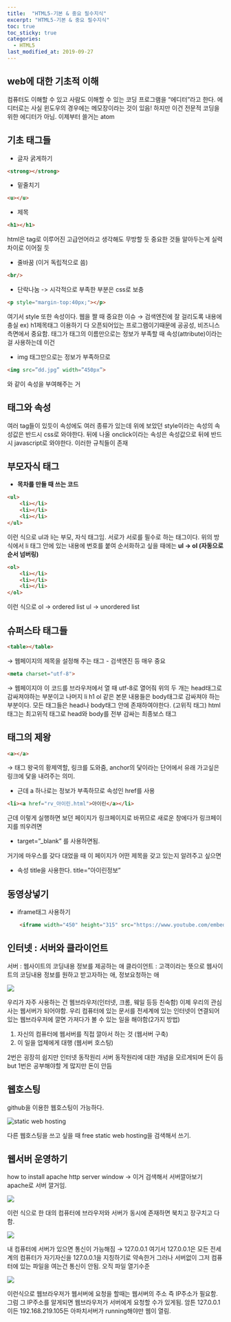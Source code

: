 ```yaml
---
title:  "HTML5-기본 & 중요 필수지식"
excerpt: "HTML5-기본 & 중요 필수지식"
toc: true
toc_sticky: true  
categories:
  - HTML5
last_modified_at: 2019-09-27
---
```


## **web에 대한 기초적 이해**

컴퓨터도 이해할 수 있고 사람도 이해할 수 있는 코딩 프로그램을 “에디터”라고 한다.
에디터로는 사실 윈도우의 경우에는 메모장이라는 것이 있음! 하지만 이건 전문적 코딩을 위한
에디터가 아님.
이제부터 쓸거는 atom

## **기초 태그들**
- 글자 굵게하기  

```html
<strong></strong>
```
- 밑줄치기  

```html
<u></u>
```
- 제목  

```html
<h1></h1>
```

html은 tag로 이루어진 고급언어라고 생각해도 무방할 듯 
중요한 것들 알아두는게 실력차이로 이어질 듯

- 줄바꿈 (이거 독립적으로 씀)  

```html
<br/>
```
- 단락나눔 -> 시각적으로 부족한 부분은 css로 보충  

```html
<p style="margin-top:40px;"></p> 
```

여기서 style 또한 속성이다.
웹을 짤 때 중요한 이슈 → 검색엔진에 잘 걸리도록 내용에 충실 ex) h1제목태그 이용하기
다 오픈되어있는 프로그램이기때문에 공공성, 비즈니스측면에서 중요함.
태그가 태그의 이름만으로는 정보가 부족할 때 속성(attribute)이라는 걸 사용하는데 이건

- img 태그만으로는 정보가 부족하므로 
```html
<img src=”dd.jpg” width=”450px”>
```
와 같이 속성을 부여해주는 거


## **태그와 속성**

여러 tag들이 있듯이 속성에도 여러 종류가 있는데 위에 보았던 style이라는 속성의 속성값은 반드시 css로 와야한다. 뒤에 나올 onclick이라는 속성은 속성값으로 뒤에 반드시 javascript로 와야한다.
이러한 규칙들이 존재

## **부모자식 태그**
- **목차를 만들 때 쓰는 코드**  

```html
<ul>
    <li></li>
    <li></li>
    <li></li>
</ul>
```
이런 식으로 ul과 li는 부모, 자식 태그임. 서로가 서로를 필수로 하는 태그이다.
위의 방식에서 li 태그 안에 있는 내용에 번호를 붙여 순서화하고 싶을 때에는
**ul → ol (자동으로 순서 넘버링)**
```html
<ol>
    <li></li>
    <li></li>
    <li></li>
</ol>
```
이런 식으로
ol → ordered list
ul → unordered list

## **슈퍼스타 태그들**
```html
<table></table>
``` 
 → 웹페이지의 제목을 설정해 주는 태그 - 검색엔진 등 매우 중요
 
```html
<meta charset="utf-8">
``` 
 → 웹페이지야 이 코드를 브라우저에서 열 때 utf-8로 열어줘
위의 두 개는 head태그로 감싸져야하는 부분이고
나머지 li h1 ol 같은 본문 내용들은 body태그로 감싸져야 하는 부분이다.
모든 태그들은 head나 body태그 안에 존재하여야한다. (고위직 태그)
html태그는 최고위직 태그로 head와 body를 전부 감싸는 최종보스 태그

## **태그의 제왕**
```html
<a></a> 
```
→ 태그 왕국의 황제역할, 링크를 도와줌, anchor의 닻이라는 단어에서 유래
가고싶은 링크에 닻을 내려주는 의미.

- 근데 a 하나로는 정보가 부족하므로 속성인 href를 사용  

```html
<li><a href="rv_아이린.html">아이린</a></li>
```
근데 이렇게 실행하면 보던 페이지가 링크페이지로 바뀌므로 새로운 창에다가 링크페이지를 띄우려면

- target=”_blank” 를 사용하면됨.

거기에 마우스를 갖다 대었을 때 이 페이지가 어떤 제목을 갖고 있는지 알려주고 싶으면 

- 속성 title을 사용한다. title=”아이린정보”
## **동영상넣기**
- iframe태그 사용하기
```html
    <iframe width="450" height="315" src="https://www.youtube.com/embed/JUJ3Pq74H4c" frameborder="0" allow="accelerometer; autoplay; encrypted-media; gyroscope; picture-in-picture" allowfullscreen></iframe>
```

## **인터넷 : 서버와 클라이언트**

서버 : 웹사이트의 코딩내용 정보를 제공하는 애
클라이언트 : 고객이라는 뜻으로 웹사이트의 코딩내용 정보를 원하고 받고자하는 애, 정보요청하는 애

![](https://d2mxuefqeaa7sj.cloudfront.net/s_27D41477114789A4377D3EDD465F0C83FB629D0A5B7DBF16C25E530F810874C3_1546143977635_+.jpeg)


우리가 자주 사용하는 건 웹브라우저(인터넷, 크롬, 웨일 등등 친숙함)
이제 우리의 관심사는 웹서버가 되어야함.
우리 컴퓨터에 있는 문서를 전세계에 있는 인터넷이 연결되어있는 웹브라우저에 깔면 가져다가 볼 수 있는 일을 해야함(2가지 방법) 
1. 자신의 컴퓨터에 웹서버를 직접 깔아서 하는 것 (웹서버 구축)
2. 이 일을 업체에게 대행 (웹서버 호스팅)

2번은 굉장히 쉽지만 인터넷 동작원리 서버 동작원리에 대한 개념을 모르게되며 돈이 듬
but 1번은 공부해야할 게 많지만 돈이 안듬

## **웹호스팅**

github을 이용한 웹호스팅이 가능하다.

![static web hosting](https://d2mxuefqeaa7sj.cloudfront.net/s_27D41477114789A4377D3EDD465F0C83FB629D0A5B7DBF16C25E530F810874C3_1546146311350_webHosting.jpeg)


다른 웹호스팅을 쓰고 싶을 때 free static web hosting을 검색해서 쓰기.


## **웹서버 운영하기**

how to install apache http server window → 이거 검색해서 서버깔아보기
apache로 서버 깔거임.

![](https://d2mxuefqeaa7sj.cloudfront.net/s_27D41477114789A4377D3EDD465F0C83FB629D0A5B7DBF16C25E530F810874C3_1546152681525_web+server.jpeg)


이런 식으로 한 대의 컴퓨터에 브라우저와 서버가 동시에 존재하면 북치고 장구치고 다 함.

![](https://d2mxuefqeaa7sj.cloudfront.net/s_27D41477114789A4377D3EDD465F0C83FB629D0A5B7DBF16C25E530F810874C3_1546154460317_web45.jpeg)


내 컴퓨터에 서버가 있으면 통신이 가능해짐 → 127.0.0.1
여기서 127.0.0.1은 모든 전세계의 컴퓨터가 자기자신을 127.0.0.1을 지칭하기로 약속한거
그러나 서버없이 그저 컴퓨터에 있는 파일을 여는건 통신이 안됨. 오직 파일 열기수준

![](https://d2mxuefqeaa7sj.cloudfront.net/s_27D41477114789A4377D3EDD465F0C83FB629D0A5B7DBF16C25E530F810874C3_1546154467166_web46.jpeg)


이런식으로 웹브라우저가 웹서버에 요청을 할때는 웹서버의 주소 즉 IP주소가 필요함.
그럼 그 IP주소를 알게되면 웹브라우저가 서버에게 요청할 수가 있게됨.
암튼 127.0.0.1이든 192.168.219.105든 아파치서버가 running해야만 웹이 열림.


